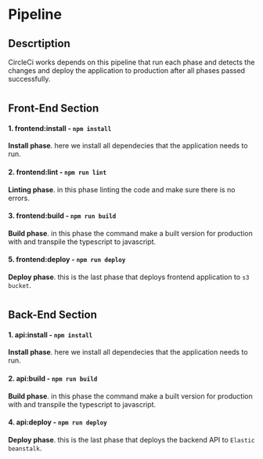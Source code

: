# Pipeline
## Descrtiption
<p>
    CircleCi works depends on this pipeline that run each phase and detects the changes and deploy the application to production after all phases passed successfully.
</p>

#

## Front-End Section

#### 1. frontend:install - `npm install`
**Install phase**. here we install all dependecies that the application needs to run.

#### 2. frontend:lint - `npm run lint`
**Linting phase**. in this phase linting the code and make sure there is no errors.

#### 3. frontend:build - `npm run build`
**Build phase**. in this phase the command make a built version for production with and transpile the typescript to javascript.

#### 5. frontend:deploy - `npm run deploy`
**Deploy phase**. this is the last phase that deploys frontend application to `s3 bucket`.

#

## Back-End Section

#### 1. api:install - `npm install`
**Install phase**. here we install all dependecies that the application needs to run.

#### 2. api:build - `npm run build`
**Build phase**. in this phase the command make a built version for production with and transpile the typescript to javascript.

#### 4. api:deploy - `npm run deploy`
**Deploy phase**. this is the last phase that deploys the backend API to `Elastic beanstalk`.